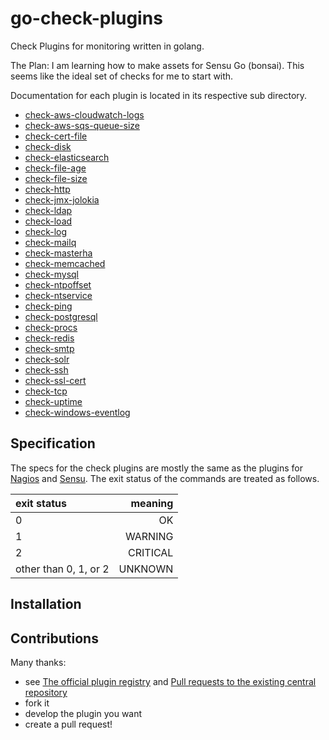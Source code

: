 go-check-plugins
================

Check Plugins for monitoring written in golang.

The Plan: I am learning how to make assets for Sensu Go (bonsai). This seems like the ideal set of checks for me to start with.

Documentation for each plugin is located in its respective sub directory.

* [check-aws-cloudwatch-logs](./check-aws-cloudwatch-logs/README.md)
* [check-aws-sqs-queue-size](./check-aws-sqs-queue-size/README.md)
* [check-cert-file](./check-cert-file/README.md)
* [check-disk](./check-disk/README.md)
* [check-elasticsearch](./check-elasticsearch/README.md)
* [check-file-age](./check-file-age/README.md)
* [check-file-size](./check-file-size/README.md)
* [check-http](./check-http/README.md)
* [check-jmx-jolokia](./check-jmx-jolokia/README.md)
* [check-ldap](./check-ldap/README.md)
* [check-load](./check-load/README.md)
* [check-log](./check-log/README.md)
* [check-mailq](./check-mailq/README.md)
* [check-masterha](./check-masterha/README.md)
* [check-memcached](./check-memcached/README.md)
* [check-mysql](./check-mysql/README.md)
* [check-ntpoffset](./check-ntpoffset/README.md)
* [check-ntservice](./check-ntservice/README.md)
* [check-ping](./check-ping/README.md)
* [check-postgresql](./check-postgresql/README.md)
* [check-procs](./check-procs/README.md)
* [check-redis](./check-redis/README.md)
* [check-smtp](./check-smtp/README.md)
* [check-solr](./check-solr/README.md)
* [check-ssh](./check-ssh/README.md)
* [check-ssl-cert](./check-ssl-cert/README.md)
* [check-tcp](./check-tcp/README.md)
* [check-uptime](./check-uptime/README.md)
* [check-windows-eventlog](./check-windows-eventlog/README.md)

Specification
-------------

The specs for the check plugins are mostly the same as the plugins for [Nagios](https://www.nagios.org/) and [Sensu](https://sensuapp.org/).
The exit status of the commands are treated as follows.

| exit status           |  meaning |
|:----------------------|---------:|
| 0                     | OK       |
| 1                     | WARNING  |
| 2                     | CRITICAL |
| other than 0, 1, or 2 | UNKNOWN  |


Installation
------------

Contributions
------------
Many thanks:
* see [The official plugin registry](https://mackerel.io/blog/entry/feature/20171116#The-official-plugin-registry) and [Pull requests to the existing central repository](https://mackerel.io/blog/entry/feature/20171116#Pull-Requests-to-the-existing-central-repository)
* fork it
* develop the plugin you want
* create a pull request!
